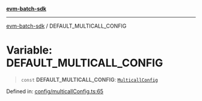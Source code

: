 [**evm-batch-sdk**](../README.md)

***

[evm-batch-sdk](../globals.md) / DEFAULT\_MULTICALL\_CONFIG

# Variable: DEFAULT\_MULTICALL\_CONFIG

> `const` **DEFAULT\_MULTICALL\_CONFIG**: [`MulticallConfig`](../interfaces/MulticallConfig.md)

Defined in: [config/multicallConfig.ts:65](https://github.com/akasharora963/evm-batch-sdk/blob/194b75512cde76014240141cae8ca29b3a424770/src/config/multicallConfig.ts#L65)
